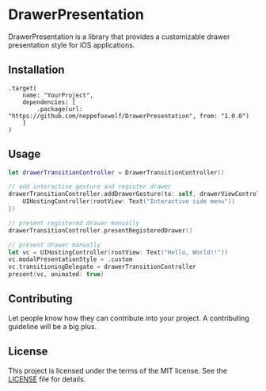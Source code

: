 # DrawerPresentation

DrawerPresentation is a library that provides a customizable drawer presentation style for iOS applications.

## Installation

```
.target(
    name: "YourProject",
    dependencies: [
        .package(url: "https://github.com/noppefoxwolf/DrawerPresentation", from: "1.0.0")
    ]
)
```

## Usage

```swift
let drawerTransitionController = DrawerTransitionController()

// add interactive gesture and register drawer
drawerTransitionController.addDrawerGesture(to: self, drawerViewController: {
    UIHostingController(rootView: Text("Interactive side menu"))
})

// present registered drawer manually
drawerTransitionController.presentRegisteredDrawer()

// present drawer manually
let vc = UIHostingController(rootView: Text("Hello, World!!"))
vc.modalPresentationStyle = .custom
vc.transitioningDelegate = drawerTransitionController
present(vc, animated: true)
```

## Contributing

Let people know how they can contribute into your project. A contributing guideline will be a big plus.

## License

This project is licensed under the terms of the MIT license. See the [LICENSE](LICENSE) file for details.
